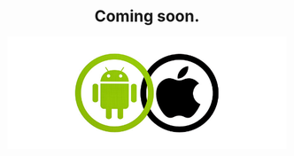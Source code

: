  <link rel="icon" type="image/png" href="chat.png">

<h1 style="text-align:center">Coming soon.</h1>

 ![android-ios](android-ios.jpg)
